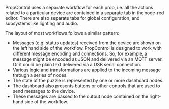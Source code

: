 PropControl uses a separate workflow for each prop, i.e. all the actions related to a particular device are contained in a separate tab in the node-red editor. There are also separate tabs for global configuration, and subsystems like lighting and audio.

The layout of most workflows follows a similar pattern:
* Messages (e.g. status updates) received from the device are shown on the left hand side of the workflow. PropControl is designed to work with different message encoding and connections. So, for example, a message might be encoded as JSON and delivered via an MQTT server. Or it could be plain text delivered via a USB serial connection.
* Various logic and transformations are applied to the incoming message through a series of nodes.
* The state of the puzzle is represented by one or more dashboard nodes.
* The dashboard also presents buttons or other controls that are used to send messages *to* the device.
* These messages are passed to the output node contained on the right-hand side of the workflow.